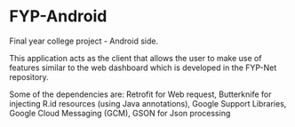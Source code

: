 # FYP-Android
Final year college project - Android side.

This application acts as the client that allows the user to make use of features similar to the web dashboard which is developed in the FYP-Net repository.

Some of the dependencies are: Retrofit for Web request, Butterknife for injecting R.id resources (using Java annotations), Google Support Libraries, Google Cloud Messaging (GCM), GSON for Json processing
